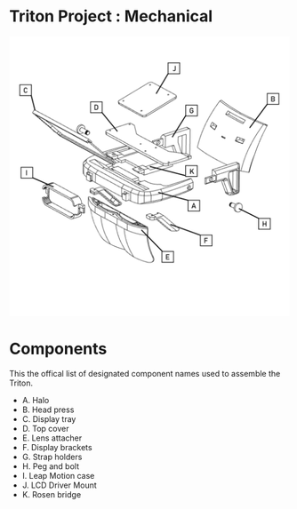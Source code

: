 # Triton Project : Mechanical

![Alt text](./imgs/labeledDrawing.png)

# Components
This the offical list of designated component names used to assemble the Triton.

- A. Halo
- B. Head press
- C. Display tray
- D. Top cover
- E. Lens attacher
- F. Display brackets
- G. Strap holders
- H. Peg and bolt
- I. Leap Motion case
- J. LCD Driver Mount
- K. Rosen bridge